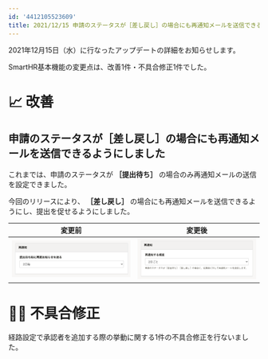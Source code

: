 ```yaml
---
id: '4412105523609'
title: 2021/12/15 申請のステータスが［差し戻し］の場合にも再通知メールを送信できるようにしました 他1件
---
```

2021年12月15日（水）に行なったアップデートの詳細をお知らせします。

SmartHR基本機能の変更点は、改善1件・不具合修正1件でした。

# 📈 改善

## 申請のステータスが［差し戻し］の場合にも再通知メールを送信できるようにしました

これまでは、申請のステータスが **［提出待ち］** の場合のみ再通知メールの送信を設定できました。

今回のリリースにより、 **［差し戻し］** の場合にも再通知メールを送信できるようにし、提出を促せるようにしました。

| 変更前 | 変更後 |
| --- | --- |
| ![](./upload_8b5c46a8305982baaa87ecb7c56b285c.png) | ![](./__________2021-12-17_10_57_11.png) |

# 👨‍⚕️ 不具合修正

経路設定で承認者を追加する際の挙動に関する1件の不具合修正を行ないました。

